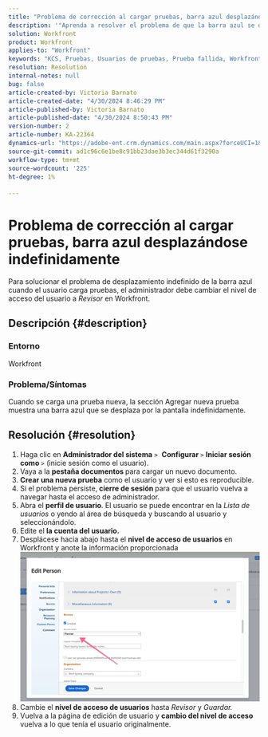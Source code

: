 ```yaml
---
title: "Problema de corrección al cargar pruebas, barra azul desplazándose indefinidamente"
description: '"Aprenda a resolver el problema de que la barra azul se desplaza indefinidamente al cargar pruebas en Workfront".'
solution: Workfront
product: Workfront
applies-to: "Workfront"
keywords: "KCS, Pruebas, Usuarios de pruebas, Prueba fallida, Workfront"
resolution: Resolution
internal-notes: null
bug: false
article-created-by: Victoria Barnato
article-created-date: "4/30/2024 8:46:29 PM"
article-published-by: Victoria Barnato
article-published-date: "4/30/2024 8:50:43 PM"
version-number: 2
article-number: KA-22364
dynamics-url: "https://adobe-ent.crm.dynamics.com/main.aspx?forceUCI=1&pagetype=entityrecord&etn=knowledgearticle&id=bfcf85b5-3207-ef11-9f8a-6045bd0a08d9"
source-git-commit: ad1c96c6e1be8c91bb23dae3b3ec344d61f3290a
workflow-type: tm+mt
source-wordcount: '225'
ht-degree: 1%

---
```


# Problema de corrección al cargar pruebas, barra azul desplazándose indefinidamente


Para solucionar el problema de desplazamiento indefinido de la barra azul cuando el usuario carga pruebas, el administrador debe cambiar el nivel de acceso del usuario a *Revisor* en Workfront.

## Descripción {#description}


### Entorno

Workfront

### Problema/Síntomas

Cuando se carga una prueba nueva, la sección Agregar nueva prueba muestra una barra azul que se desplaza por la pantalla indefinidamente.


## Resolución {#resolution}


1. Haga clic en <b>Administrador del sistema</b> `>`  <b>Configurar </b>`>` <b>Iniciar sesión como </b>`>`  (inicie sesión como el usuario).
2. Vaya a la <b>pestaña documentos </b>para cargar un nuevo documento.
3. <b>Crear una nueva prueba</b> como el usuario y ver si esto es reproducible.
4. Si el problema persiste,<b> cierre de sesión </b>para que el usuario vuelva a navegar hasta el acceso de administrador.
5. Abra el <b>perfil de usuario</b>. El usuario se puede encontrar en la *Lista de usuarios* o yendo al área de búsqueda y buscando al usuario y seleccionándolo.
6. Edite el <b>la cuenta del usuario.</b>
7. Desplácese hacia abajo hasta el <b>nivel de acceso de usuarios</b> en Workfront y anote la información proporcionada <b>![](assets/793b8303-2615-ee11-8f6e-6045bd0061cb.png)</b>
8. Cambie el <b>nivel de acceso de usuarios</b> hasta *Revisor* y *Guardar.*
9. Vuelva a la página de edición de usuario y <b>cambio del nivel de acceso</b> vuelva a lo que tenía el usuario originalmente.

